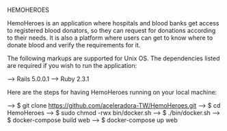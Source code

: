 HEMOHEROES

HemoHeroes is an application where hospitals and blood banks get access to registered blood donators, so they can request for donations according to their needs. It is also a platform where users can get to know where to donate blood and verify the requirements for it.


The following markups are supported for Unix OS. The dependencies listed are required if you wish to run the application:

  --> Rails 5.0.0.1
  --> Ruby 2.3.1


Here are the steps for having HemoHeroes running on your local machine:

  --> $ git clone https://github.com/aceleradora-TW/HemoHeroes.git
  --> $ cd HemoHeroes
  --> $ sudo chmod -rwx bin/docker.sh
  --> $ ./bin/docker.sh
  --> $ docker-compose build web
  --> $ docker-compose up web
